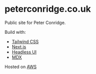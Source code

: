# peterconridge.co.uk

Public site for Peter Conridge. 

Build with:

- [Tailwind CSS](https://tailwindcss.com)
- [Next.js](https://nextjs.org/docs)
- [Headless UI](https://headlessui.dev)
- [MDX](https://mdxjs.com)

Hosted on [AWS](https://aws.amazon.com)
